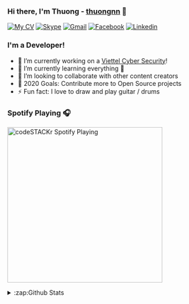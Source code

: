 ### Hi there, I'm Thuong - [thuongnn][website] 👋

[![My CV](http://img.shields.io/badge/My%20CV-Download-EC1C24?style=flat-square&logo=adobe-acrobat-reader&logoColor=white&labelColor=EC1C24&color=738A94)](https://thuongnn.tech/pdf/Nguyen-Nhu-Thuong.pdf)
[![Skype](http://img.shields.io/badge/Skype-thuongnn1997_1-00AFF0?style=flat-square&logo=skype&logoColor=white&labelColor=00AFF0&color=738A94)](https://instagram.com/thuongnn97)
[![Gmail](http://img.shields.io/badge/Gmail-thuongnn6666@gmail.com-B23121?style=flat-square&logo=gmail&logoColor=white&labelColor=B23121&color=738A94)](mailto:thuongnn6666@gmail.com)
[![Facebook](https://img.shields.io/badge/Facebook-thuongnn97-4267B2?style=flat-square&logo=facebook&logoColor=white&labelColor=4267B2&color=738A94)](https://facebook.com/thuongnn97)
[![Linkedin](https://img.shields.io/badge/Linkedin-thuongnn-0e76a8?style=flat-square&logo=linkedin&labelColor=0e76a8&color=738A94)](https://linkedin.com/in/thuongnn)


### I'm a Developer!

- 🔭 I’m currently working on a [Viettel Cyber Security][website]!
- 🌱 I’m currently learning everything 🤣
- 👯 I’m looking to collaborate with other content creators
- 🥅 2020 Goals: Contribute more to Open Source projects
- ⚡ Fun fact: I love to draw and play guitar / drums

### Spotify Playing 🎧
[<img src="https://now-playing-codestackr.vercel.app/api/spotify-playing" alt="codeSTACKr Spotify Playing" width="350" />](https://open.spotify.com/user/jgn8xwimm2wvhuxx9vu7gqgqg?si=LBcDw1v8SKivUPtyjr_FIQ)

<details>
  <summary>:zap:Github Stats</summary>
  <img align="left" alt="thuongnn's Github Stats" src="https://github-readme-stats.codestackr.vercel.app/api?username=thuongnn&show_icons=true&hide_border=true" />
</details>

[website]: https://thuongnn.tech
